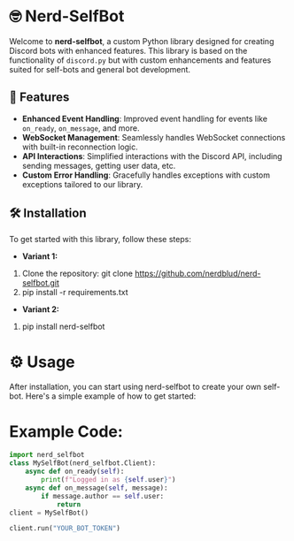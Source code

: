 # 🤓 Nerd-SelfBot

Welcome to **nerd-selfbot**, a custom Python library designed for creating Discord bots with enhanced features. This library is based on the functionality of `discord.py` but with custom enhancements and features suited for self-bots and general bot development.

## 🚀 Features

- **Enhanced Event Handling**: Improved event handling for events like `on_ready`, `on_message`, and more.
- **WebSocket Management**: Seamlessly handles WebSocket connections with built-in reconnection logic.
- **API Interactions**: Simplified interactions with the Discord API, including sending messages, getting user data, etc.
- **Custom Error Handling**: Gracefully handles exceptions with custom exceptions tailored to our library.

## 🛠️ Installation

To get started with this library, follow these steps:

- **Variant 1:**
1. Clone the repository:
   git clone https://github.com/nerdblud/nerd-selfbot.git
2. pip install -r requirements.txt

- **Variant 2:**
1. pip install nerd-selfbot

# ⚙️ Usage

After installation, you can start using nerd-selfbot to create your own self-bot. Here's a simple example of how to get started:
# Example Code:

```py
import nerd_selfbot
class MySelfBot(nerd_selfbot.Client):
    async def on_ready(self):
        print(f"Logged in as {self.user}")
    async def on_message(self, message):
        if message.author == self.user:
            return
client = MySelfBot()

client.run("YOUR_BOT_TOKEN")
```
